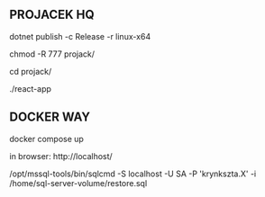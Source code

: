 ## PROJACEK HQ

dotnet publish -c Release -r linux-x64

chmod -R 777 projack/

cd projack/

./react-app

## DOCKER WAY

docker compose up

in browser: http://localhost/

/opt/mssql-tools/bin/sqlcmd -S localhost -U SA -P 'krynkszta.X' -i /home/sql-server-volume/restore.sql